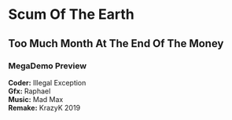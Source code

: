 # Scum Of The Earth  
## Too Much Month At The End Of The Money  
### MegaDemo Preview

**Coder:** Illegal Exception  
**Gfx:** Raphael  
**Music:** Mad Max  
**Remake:** KrazyK 2019